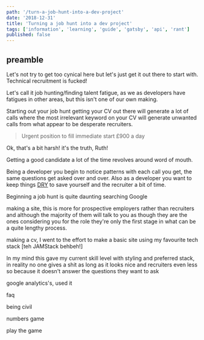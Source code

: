 ```yaml
---
path: '/turn-a-job-hunt-into-a-dev-project'
date: '2018-12-31'
title: 'Turning a job hunt into a dev project'
tags: ['information', 'learning', 'guide', 'gatsby', 'api', 'rant']
published: false
---
```


## preamble

Let's not try to get too cynical here but let's just get it out there
to start with. Technical recruitment is fucked!

Let's call it job hunting/finding talent fatigue, as we as developers
have fatigues in other areas, but this isn't one of our own making.

Starting out your job hunt getting your CV out there will generate a
lot of calls where the most irrelevant keyword on your CV will
generate unwanted calls from what appear to be desperate recruiters.

> Urgent position to fill immediate start £900 a day

Ok, that's a bit harsh! it's the truth, Ruth!

Getting a good candidate a lot of the time revolves around word of
mouth.

Being a developer you begin to notice patterns with each call you get,
the same questions get asked over and over. Also as a developer you
want to keep things [DRY] to save yourself and the recruiter a bit of
time.

Beginning a job hunt is quite daunting searching Google

making a site, this is more for prospective employers rather than
recruiters and although the majority of them will talk to you as
though they are the ones considering you for the role they're only the
first stage in what can be a quite lengthy process.

making a cv, I went to the effort to make a basic site using my
favourite tech stack [teh JAMStack behbeh!]

In my mind this gave my current skill level with styling and preferred
stack, in reality no one gives a shit as long as it looks nice and
recruiters even less so because it doesn't answer the questions they
want to ask

google analytics's, used it

faq

being civil

numbers game

play the game

<!-- Links -->

[json resume schema]: https://jsonresume.org/schema/
[bot]:
  https://dev.to/whokilledkevin/how-i-created-a-bot-that-talked-to-recruiters-for-me-54n5
[poll]:
  https://dev.to/whokilledkevin/8-things-i-hate-in-recruitment-letters-8ke
[dry]: https://en.wikipedia.org/wiki/Don%27t_repeat_yourself
